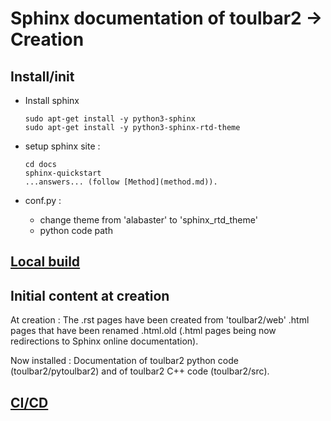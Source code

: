 # Sphinx documentation of toulbar2 -> Creation

## Install/init

- Install sphinx

      sudo apt-get install -y python3-sphinx
      sudo apt-get install -y python3-sphinx-rtd-theme

- setup sphinx site  :

      cd docs
      sphinx-quickstart
      ...answers... (follow [Method](method.md)).

- conf.py :

  - change theme from 'alabaster' to 'sphinx_rtd_theme'
  - python code path

## [Local build](local_build.md)

## Initial content at creation

At creation :
The .rst pages have been created from 'toulbar2/web' .html pages that have been renamed .html.old (.html pages being now redirections to Sphinx online documentation).

Now installed :
Documentation of toulbar2 python code (toulbar2/pytoulbar2) and of
toulbar2 C++ code (toulbar2/src).

## [CI/CD](CICD.md)

